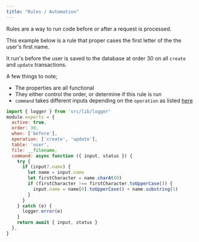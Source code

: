 ```yaml
---
title: "Rules / Automation"
---
```


Rules are a way to run code before or after a request is processed.

This example below is a rule that proper cases the first letter of the
the user's first name.

It run's before the user is saved to the database at order 30 on all `create` and `update` transactions.

A few things to note;

- The properties are all functional
- They either control the order, or determine if this rule is run
- `command` takes different inputs depending on the `operation` as listed [here](/docs/api/rules/#available-data-for-rule)

```js
import { logger } from 'src/lib/logger'
module.exports = {
  active: true,
  order: 30,
  when: ['before'],
  operation: ['create', 'update'],
  table: 'user',
  file: __filename,
  command: async function ({ input, status }) {
    try {
      if (input?.name) {
        let name = input.name
        let firstCharacter = name.charAt(0)
        if (firstCharacter !== firstCharacter.toUpperCase()) {
          input.name = name[0].toUpperCase() + name.substring(1)
        }
      }
    } catch (e) {
      logger.error(e)
    }
    return await { input, status }
  },
}
```